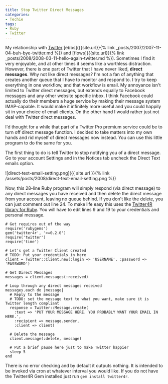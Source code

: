 ```yaml
---
title: Stop Twitter Direct Messages
categories:
- Techie
tags:
- Ruby
- Twitter
---
```


My relationship with [Twitter](http://twitter.com/) [ebbs]({{site.url}}{% link _posts/2007/2007-11-04-buh-bye-twitter.md %}) and [flows]({{site.url}}{% link _posts/2008/2008-03-11-hello-again-twitter.md %}). Sometimes I find it very enjoyable, and at other times it seems like a worthless distraction. However, there is one part of Twitter that I have never liked, **direct messages**.
Why not like direct messages? I'm not a fan of anything that creates another queue that I have to monitor and respond to. I try to keep everything in one workflow, and that workflow is email. My annoyance isn't limited to Twitter direct messages, but extends equally to Facebook messages and any other website specific inbox. I think Facebook could actually do their members a huge service by making their message system IMAP-capable. It would make it infinitely more useful and you could happily sit in your choice of email clients. On the other hand I would rather just not deal with Twitter direct messages.

I'd thought for a while that part of a Twitter Pro premium service could be to turn off direct message function. I decided to take matters into my own hands and rid myself of direct messages now instead. You can use this little program to do the same for you.

The first thing to do is tell Twitter to stop notifying you of a direct message. Go to your account Settings and in the Notices tab uncheck the Direct Text emails option.

![direct-text-email-setting.png]({{ site.url }}{% link /assets/posts/2008/direct-text-email-setting.png %})

Now, this 28-line Ruby program will simply respond (via direct message) to any direct messages you have received and then delete the direct message from your account, leaving no queue behind. If you don't like the delete, you can just comment out line 24. To make life easy this uses the [Twitter4R library for Ruby](http://twitter4r.rubyforge.org/). You will have to edit lines 9 and 19 to your credentials and personal message.



    
    
    # Get requires out of the way
    require('rubygems')
    gem('twitter4r', '>=0.2.0')
    require('twitter')
    require('time')
    
    # Let's get a Twitter Client created
    # TODO: Put your credentials in here
    client = Twitter::Client.new(:login => 'USERNAME', :password => 'PASSWORD')
    
    # Get Direct Messages
    messages = client.messages(:received)
    
    # Loop through any direct messages received
    messages.each do |message|
      # Reply to the message
      # TODO: set the message text to what you want, make sure it is Twitter length compliant
      response = Twitter::Message.create(
        :text => 'PUT YOUR MESSAGE HERE. YOU PROBABLY WANT YOUR EMAIL IN HERE.',
        :recipient => message.sender,
        :client => client)
    
      # Delete the message
      client.message(:delete, message)
    
      # Put a brief pause here just to make Twitter happier
      sleep 5
    end
    

There is no error checking and by default it outputs nothing. It is intended to be invoked via cron at whatever interval you would like. If you do not have the Twitter4R Gem installed just run `gem install twitter4r`.
